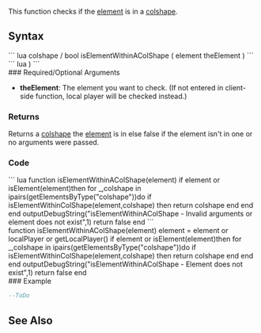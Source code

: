 <lowercasetitle/>

This function checks if the [element](/docs/element.md "wikilink") is in a [colshape](/colshape.md "wikilink").

Syntax
------

<section name="Server" class="server" show="true">
``` lua
 colshape / bool isElementWithinAColShape ( element theElement ) 
```

</section>
<section name="Client" class="client" show="true">
``` lua
 ) 
```

</section>
### Required/Optional Arguments

-   **theElement**: The element you want to check. (If not entered in client-side function, local player will be checked instead.)

### Returns

Returns a [colshape](/docs/colshape.md "wikilink") the [element](/element.md "wikilink") is in else false if the element isn't in one or no arguments were passed.

### Code

<section name="Server" class="server" show="true">
``` lua
function isElementWithinAColShape(element)
    if element or isElement(element)then
        for _,colshape in ipairs(getElementsByType("colshape"))do
            if isElementWithinColShape(element,colshape) then
                return colshape
            end
        end
    end
    outputDebugString("isElementWithinAColShape - Invalid arguments or element does not exist",1)
    return false
end
```

</section>
<section name="Client" class="client" show="true">
    function isElementWithinAColShape(element)
        element = element or localPlayer or getLocalPlayer()
        if element or isElement(element)then
            for _,colshape in ipairs(getElementsByType("colshape"))do
                if isElementWithinColShape(element,colshape) then
                    return colshape
                end
            end
        end
        outputDebugString("isElementWithinAColShape - Element does not exist",1)
        return false
    end

</section>
### Example

``` lua
--ToDo
```

See Also
--------
